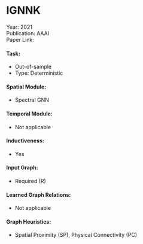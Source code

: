 # IGNNK

Year: 2021  
Publication: AAAI  
Paper Link:

#### Task:

- Out-of-sample
- Type: Deterministic

#### Spatial Module:

- Spectral GNN

#### Temporal Module:

- Not applicable

#### Inductiveness:

- Yes

#### Input Graph:

- Required (R)

#### Learned Graph Relations:

- Not applicable

#### Graph Heuristics:

- Spatial Proximity (SP), Physical Connectivity (PC)
